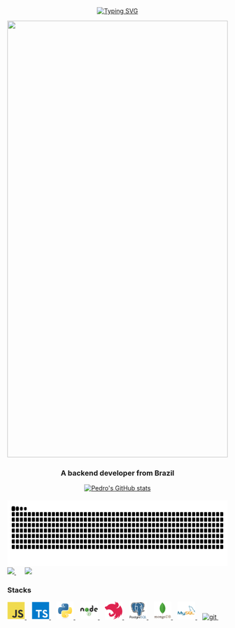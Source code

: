 <!-- Apresentação breve -->
<div align="center">
  <a href="https://git.io/typing-svg">
    <img src="https://readme-typing-svg.demolab.com?font=Fira+Code&weight=500&size=22&pause=1000&color=c3d2e3&center=true&vCenter=true&random=false&width=524&lines=Welcome+to+my+profile!" alt="Typing SVG">
  </a>
</div>

<p align="center">
  <img alt="" src="./src/" width="100%" height=1000px>
</p>

<h3 align="center">A backend developer from Brazil</h3>


<!-- GitHub Stats + Contribution Snake -->
<div align="center" style="display: flex; justify-content: center; flex-wrap: wrap; gap: 20px;">
  <!-- GitHub Stats -->
  <a href="https://github.com/anuraghazra/github-readme-stats">
    <img src="https://github-readme-stats.vercel.app/api?username=pedroOlvPinheiro&show_icons=true&theme=tokyonight" 
         height="150" 
         alt="Pedro's GitHub stats">
  </a>
  <!-- [![Top Langs](https://github-readme-stats.vercel.app/api/top-langs/?username=pedroOlvPinheiro)](https://github.com/anuraghazra/github-readme-stats) -->
  
  <!-- Contribution Snake -->
  <picture>
    <source media="(prefers-color-scheme: dark)" srcset="https://raw.githubusercontent.com/pedroOlvPinheiro/pedroOlvPinheiro/output/github-contribution-grid-snake-dark.svg">
    <source media="(prefers-color-scheme: light)" srcset="https://raw.githubusercontent.com/pedroOlvPinheiro/pedroOlvPinheiro/output/github-contribution-grid-snake.svg">
    <img alt="GitHub contribution grid snake animation" 
         src="https://raw.githubusercontent.com/pedroOlvPinheiro/pedroOlvPinheiro/output/github-contribution-grid-snake.svg" 
         height="150">
  </picture>
</div>

<!-- Redes sociais -->
<div> 
  <a href="mailto:pedroolvcontato@gmail.com">
    <img src="https://img.shields.io/badge/-Gmail-%23333?style=for-the-badge&logo=gmail&logoColor=red" target="_blank">
  </a>&nbsp;&nbsp;&nbsp;&nbsp;
  <a href="https://www.instagram.com/pedro_lvra/" target="_blank">
    <img src="https://img.shields.io/badge/-Instagram-%23E4405F?style=for-the-badge&logo=instagram&logoColor=white" target="_blank">
  </a>
</div>


<!-- Ferramentas -->
<h3 align="left">Stacks</h3>

<p align="left">
  <!-- Linguagens de Programação -->
  <a href="https://developer.mozilla.org/en-US/docs/Web/JavaScript" target="_blank" rel="noreferrer">
    <img src="https://raw.githubusercontent.com/devicons/devicon/master/icons/javascript/javascript-original.svg" alt="javascript" width="40" height="40"/>
  </a>&nbsp;&nbsp;
  <a href="https://www.typescriptlang.org/" target="_blank" rel="noreferrer">
    <img src="https://raw.githubusercontent.com/devicons/devicon/master/icons/typescript/typescript-original.svg" alt="typescript" width="40" height="40"/>
  </a>&nbsp;&nbsp;
  <a href="https://www.python.org" target="_blank" rel="noreferrer">
    <img src="https://raw.githubusercontent.com/devicons/devicon/master/icons/python/python-original.svg" alt="python" width="40" height="40"/>
  </a>&nbsp;&nbsp;

  <!-- Frameworks -->
  <a href="https://nodejs.org" target="_blank" rel="noreferrer">
    <img src="https://raw.githubusercontent.com/devicons/devicon/master/icons/nodejs/nodejs-original-wordmark.svg" alt="nodejs" width="40" height="40"/>
  </a>&nbsp;&nbsp;
  <a href="https://nestjs.com/" target="_blank" rel="noreferrer">
    <img src="https://github.com/devicons/devicon/blob/master/icons/nestjs/nestjs-original.svg" alt="nestjs" width="40" height="40"/>
  </a>&nbsp;&nbsp;

  <!-- Bancos de Dados -->
  <a href="https://www.postgresql.org" target="_blank" rel="noreferrer">
    <img src="https://raw.githubusercontent.com/devicons/devicon/master/icons/postgresql/postgresql-original-wordmark.svg" alt="postgresql" width="40" height="40"/>
  </a>&nbsp;&nbsp;
  <a href="https://www.mongodb.com/" target="_blank" rel="noreferrer">
    <img src="https://raw.githubusercontent.com/devicons/devicon/master/icons/mongodb/mongodb-original-wordmark.svg" alt="mongodb" width="40" height="40"/>
  </a>&nbsp;&nbsp;
  <a href="https://www.mysql.com/" target="_blank" rel="noreferrer">
    <img src="https://raw.githubusercontent.com/devicons/devicon/master/icons/mysql/mysql-original-wordmark.svg" alt="mysql" width="40" height="40"/>
  </a>&nbsp;&nbsp;

  <!-- Controle de Versão -->
  <a href="https://git-scm.com/" target="_blank" rel="noreferrer">
    <img src="https://www.vectorlogo.zone/logos/git-scm/git-scm-icon.svg" alt="git" width="40" height="40"/>
  </a>&nbsp;&nbsp;
</p>
